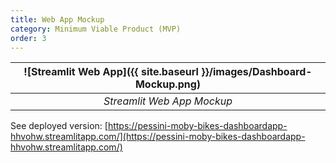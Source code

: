 ```yaml
---
title: Web App Mockup
category: Minimum Viable Product (MVP)
order: 3
---
```


| ![Streamlit Web App]({{ site.baseurl }}/images/Dashboard-Mockup.png) |
| :--: |
| *Streamlit Web App Mockup* |

See deployed version: [https://pessini-moby-bikes-dashboardapp-hhvohw.streamlitapp.com/](https://pessini-moby-bikes-dashboardapp-hhvohw.streamlitapp.com/)
